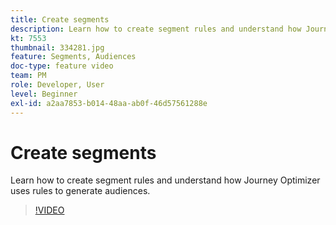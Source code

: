 ```yaml
---
title: Create segments
description: Learn how to create segment rules and understand how Journey Optimizer uses rules to generate audiences.
kt: 7553
thumbnail: 334281.jpg
feature: Segments, Audiences
doc-type: feature video
team: PM
role: Developer, User
level: Beginner
exl-id: a2aa7853-b014-48aa-ab0f-46d57561288e
---
```

# Create segments

Learn how to create segment rules and understand how Journey Optimizer uses rules to generate audiences.

>[!VIDEO](https://video.tv.adobe.com/v/334281?quality=12&learn=on)
